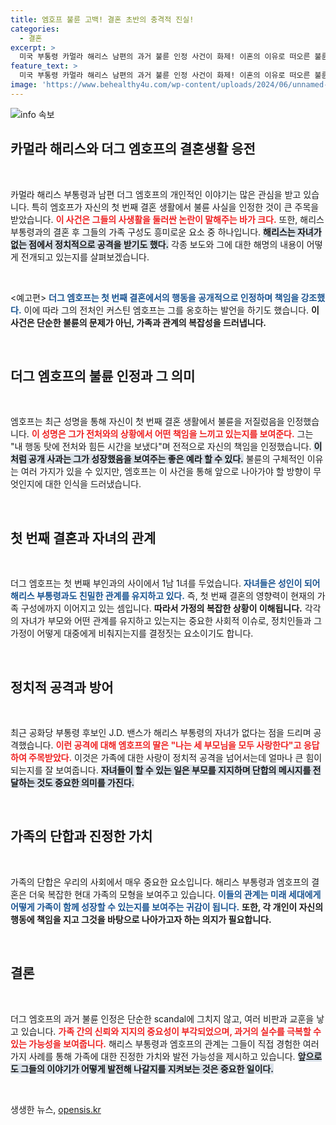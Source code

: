 ```yaml
---
title: 엠호프 불륜 고백! 결혼 초반의 충격적 진실!
categories:
  - 결혼
excerpt: >
  미국 부통령 카멀라 해리스 남편의 과거 불륜 인정 사건이 화제! 이혼의 이유로 떠오른 불륜 관계와 첫째 아내의 옹호 성명까지, 정치의 이면에 숨겨진 진실을 파헤쳤습니다. 클릭하고 모든 스토리를 확인하세요!
feature_text: >
  미국 부통령 카멀라 해리스 남편의 과거 불륜 인정 사건이 화제! 이혼의 이유로 떠오른 불륜 관계와 첫째 아내의 옹호 성명까지, 정치의 이면에 숨겨진 진실을 파헤쳤습니다. 클릭하고 모든 스토리를 확인하세요!
image: 'https://www.behealthy4u.com/wp-content/uploads/2024/06/unnamed-file.png'
---
```


<p><img src="https://www.behealthy4u.com/wp-content/uploads/2024/06/unnamed-file.png" alt="info 속보" /></p>

<h2 data-ke-size="size26">카멀라 해리스와 더그 엠호프의 결혼생활 응전</h2>

<p data-ke-size="size16">&nbsp;</p>

<p>카멀라 해리스 부통령과 남편 더그 엠호프의 개인적인 이야기는 많은 관심을 받고 있습니다. 특히 엠호프가 자신의 첫 번째 결혼 생활에서 불륜 사실을 인정한 것이 큰 주목을 받았습니다. <b><span style="color: #ee2323;">이 사건은 그들의 사생활을 둘러싼 논란이 말해주는 바가 크다.</span></b> 또한, 해리스 부통령과의 결혼 후 그들의 가족 구성도 흥미로운 요소 중 하나입니다. <b><span style="background-color: #21538527;">해리스는 자녀가 없는 점에서 정치적으로 공격을 받기도 했다.</span></b> 각종 보도와 그에 대한 해명의 내용이 어떻게 전개되고 있는지를 살펴보겠습니다.</p>

<p data-ke-size="size16">&nbsp;</p>

<p>&lt;예고편&gt; 
<b><span style="color: #1a5490;">더그 엠호프는 첫 번째 결혼에서의 행동을 공개적으로 인정하며 책임을 강조했다.</span></b> 이에 따라 그의 전처인 커스틴 엠호프는 그를 옹호하는 발언을 하기도 했습니다. <b>이 사건은 단순한 불륜의 문제가 아닌, 가족과 관계의 복잡성을 드러냅니다.</b> </p>

<p data-ke-size="size16">&nbsp;</p>

<h2 data-ke-size="size26">더그 엠호프의 불륜 인정과 그 의미</h2>

<p data-ke-size="size16">&nbsp;</p>

<p>엠호프는 최근 성명을 통해 자신이 첫 번째 결혼 생활에서 불륜을 저질렀음을 인정했습니다. <b><span style="color: #ee2323;">이 성명은 그가 전처와의 상황에서 어떤 책임을 느끼고 있는지를 보여준다.</span></b> 그는 "내 행동 탓에 전처와 힘든 시간을 보냈다"며 전적으로 자신의 책임을 인정했습니다. <b><span style="background-color: #21538527;">이처럼 공개 사과는 그가 성장했음을 보여주는 좋은 예라 할 수 있다.</span></b> 불륜의 구체적인 이유는 여러 가지가 있을 수 있지만, 엠호프는 이 사건을 통해 앞으로 나아가야 할 방향이 무엇인지에 대한 인식을 드러냈습니다.</p>

<p data-ke-size="size16">&nbsp;</p>

<h2 data-ke-size="size26">첫 번째 결혼과 자녀의 관계</h2>

<p data-ke-size="size16">&nbsp;</p>

<p>더그 엠호프는 첫 번째 부인과의 사이에서 1남 1녀를 두었습니다. <b><span style="color: #1a5490;">자녀들은 성인이 되어 해리스 부통령과도 친밀한 관계를 유지하고 있다.</span></b> 즉, 첫 번째 결혼의 영향력이 현재의 가족 구성에까지 이어지고 있는 셈입니다. <b>따라서 가정의 복잡한 상황이 이해됩니다.</b> 각각의 자녀가 부모와 어떤 관계를 유지하고 있는지는 중요한 사회적 이슈로, 정치인들과 그 가정이 어떻게 대중에게 비춰지는지를 결정짓는 요소이기도 합니다.</p>

<p data-ke-size="size16">&nbsp;</p>

<h2 data-ke-size="size26">정치적 공격과 방어</h2>

<p data-ke-size="size16">&nbsp;</p>

<p>최근 공화당 부통령 후보인 J.D. 밴스가 해리스 부통령의 자녀가 없다는 점을 드리며 공격했습니다. <b><span style="color: #ee2323;">이런 공격에 대해 엠호프의 딸은 "나는 세 부모님을 모두 사랑한다"고 응답하여 주목받았다.</span></b> 이것은 가족에 대한 사랑이 정치적 공격을 넘어서는데 얼마나 큰 힘이 되는지를 잘 보여줍니다. <b><span style="background-color: #21538527;">자녀들이 할 수 있는 일은 부모를 지지하며 단합의 메시지를 전달하는 것도 중요한 의미를 가진다.</span></b> </p>

<p data-ke-size="size16">&nbsp;</p>

<h2 data-ke-size="size26">가족의 단합과 진정한 가치</h2>

<p data-ke-size="size16">&nbsp;</p>

<p>가족의 단합은 우리의 사회에서 매우 중요한 요소입니다. 해리스 부통령과 엠호프의 결혼은 더욱 복잡한 현대 가족의 모형을 보여주고 있습니다. <b><span style="color: #1a5490;">이들의 관계는 미래 세대에게 어떻게 가족이 함께 성장할 수 있는지를 보여주는 귀감이 됩니다.</span></b> <b>또한, 각 개인이 자신의 행동에 책임을 지고 그것을 바탕으로 나아가고자 하는 의지가 필요합니다.</b> </p>

<p data-ke-size="size16">&nbsp;</p>

<h2 data-ke-size="size26">결론</h2>

<p data-ke-size="size16">&nbsp;</p>

<p>더그 엠호프의 과거 불륜 인정은 단순한 scandal에 그치지 않고, 여러 비판과 교훈을 낳고 있습니다. <b><span style="color: #ee2323;">가족 간의 신뢰와 지지의 중요성이 부각되었으며, 과거의 실수를 극복할 수 있는 가능성을 보여줍니다.</span></b> 해리스 부통령과 엠호프의 관계는 그들이 직접 경험한 여러 가지 사례를 통해 가족에 대한 진정한 가치와 발전 가능성을 제시하고 있습니다. <b><span style="background-color: #21538527;">앞으로도 그들의 이야기가 어떻게 발전해 나갈지를 지켜보는 것은 중요한 일이다.</span></b></p>

<p data-ke-size="size16">&nbsp;</p>
생생한 뉴스, <a href="https://opensis.kr" rel="dofollow">opensis.kr</a>


